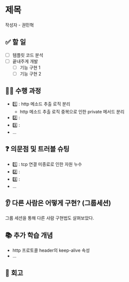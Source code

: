# 제목

작성자 - 권민혁

## ✅ 할 일

- [ ] 템플릿 코드 분석
- [ ] 끝내주게 개발
  - [ ] 기능 구현 1
  - [ ] 기능 구현 2

## 👨‍💻 수행 과정
- 1️⃣ : http 메소드 추출 로직 분리 
  - http 메소드 추출 로직 중복으로 인한 private 메서드 분리 
- 2️⃣ : 
- 3️⃣ : 
- ...

## ❓ 의문점 및 트러블 슈팅

- 1️⃣ : tcp 연결 미종료로 인한 자원 누수
- 2️⃣ :
- 3️⃣ :
- ...

## 👂 다른 사람은 어떻게 구현? (그룹세션)
그룹 세션을 통해 다른 사람 구현법도 살펴보았다.

## 📚 추가 학습 개념
- http 프로토콜 header의 keep-alive 속성
- ...

## 🧐 회고
